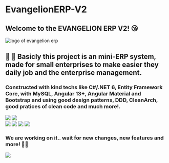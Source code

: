 # EvangelionERP-V2

## Welcome to the EVANGELION ERP V2! 😘

![logo of evangelion erp](https://static.wikia.nocookie.net/evangelion/images/d/db/Neon_Genesis_Evangelion_Logo_transparent.png/revision/latest/scale-to-width-down/1000?cb=20200521033858)

## 👾 🤖 Basicly this project is an mini-ERP system, made for small enterprises to make easier they daily job and the enterprise management. 

### Constructed with kind techs like C#/.NET 6, Entity Framework Core, with MySQL, Angular 13+, Angular Material and Bootstrap and using good design patterns, DDD, CleanArch, good pratices of clean code and much more!.

<div class="back">
  <img src="https://img.shields.io/badge/C%23-239120?style=for-the-badge&logo=c-sharp&logoColor=white%22%3E">
  <img src="https://img.shields.io/badge/.NET-5C2D91?style=for-the-badge&logo=.net&logoColor=white%22%3E">
</div>
<div class"front">
  <img src="https://img.shields.io/badge/JavaScript-F7DF1E?style=for-the-badge&logo=javascript&logoColor=black%22%3E">
  <img src="https://img.shields.io/badge/HTML5-E34F26?style=for-the-badge&logo=html5&logoColor=white%22%3E">
  <img src="https://img.shields.io/badge/CSS3-1572B6?style=for-the-badge&logo=css3&logoColor=white%22%3E">
  <img src="https://img.shields.io/badge/Angular-DD0031?style=for-the-badge&logo=angular&logoColor=white%22%3E">
</div>


### We are working on it.. wait for new changes, new features and more! 👀🎆

<div class="downloads">
<img src="https://img.shields.io/github/downloads/AureoFJunior/EvangelionERP-V1/total?style=for-the-badge">
</div>
